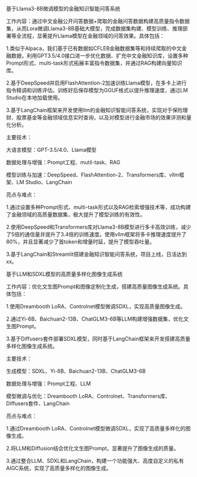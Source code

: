 基于Llama3-8B微调模型的金融知识智能问答系统

工作内容：通过中文金融公开问答数据+爬取的金融问答数据构建高质量指令数据集，从而Lora微调Llama3-8B基础大模型，完成数据集构建、模型训练、推理部署等全流程，显著提升Llama模型在金融领域的问答效果。具体包括：

1.类似于Alpaca，我们基于已有数据如CFLEB金融数据集等和持续爬取的中文金融数据，利用GPT3.5/4.0接口进一步优化数据、扩充中文金融知识库，设置多种Prompt形式、multi-task形式拓展丰富指令数据集，并通过RAG构建向量知识库。

2.基于DeepSpeed并启用FlashAttention-2加速训练Llama模型，在多卡上进行指令精调和训练评估。训练好后保存模型为GGUF格式以提升推理速度，通过LM Studio在本地加载使用。

3.基于LangChain框架来开发使用llm的金融知识智能问答系统，实现对于保险理财、股票基金等金融领域信息实时查询，以及对模型进行金融市场的效果评测和量化分析。

主要技术：

大语言模型：GPT-3.5/4.0、Llama模型

数据处理与增强：Prompt工程、mutil-task、RAG

模型训练与加速：DeepSpeed、FlashAttention-2、Transformers库、vllm框架、LM Studio、LangChain

亮点与难点：

1.通过设置多种Prompt形式、multi-task形式以及RAG检索增强技术等，成功构建了金融领域的高质量数据集，极大提升了模型训练的有效性。

2.使用DeepSpeed和Transformers库对Llama3-8B模型进行多卡高效训练，减少了5倍的通信量并提升了3.4倍的训练速度。使用vllm框架将多卡推理速度提升了80%，并且显著减少了首token和增量时延，提升了模型吞吐量。

3.基于LangChain和Streamlit搭建金融知识智能问答系统，项目上线，日活达到xx。


基于LLM和SDXL模型的高质量多样化图像生成系统

工作内容：优化文生图Prompt和图像定制化生成，搭建高质量图像生成系统。具体包括：

1.使用Dreambooth LoRA、Controlnet模型微调SDXL，实现高质量图像生成。

2.通过Yi-6B、Baichuan2-13B、ChatGLM3-6B等LLM构建增强数据集，优化文生图Prompt。

3.基于Diffusers套件部署SDXL模型，同时基于LangChain框架来开发搭建高质量多样化图像生成系统。

主要技术：

生成模型：SDXL、Yi-6B、Baichuan2-13B、ChatGLM3-6B

数据处理与增强：Prompt工程、LLM

模型微调与优化：Dreambooth LoRA、Controlnet、Transformers库、Diffusers套件、LangChain

亮点与难点：

1.通过Dreambooth LoRA、Controlnet模型微调SDXL，实现了高质量多样化的图像生成。

2.将LLM和Diffusion结合优化文生图Prompt，显著提升了图像生成的质量。

3.通过整合LLM、SDXL和LangChain，构建一个功能强大、高度自定义的私有AIGC系统，实现了高质量多样化的图像生成。

